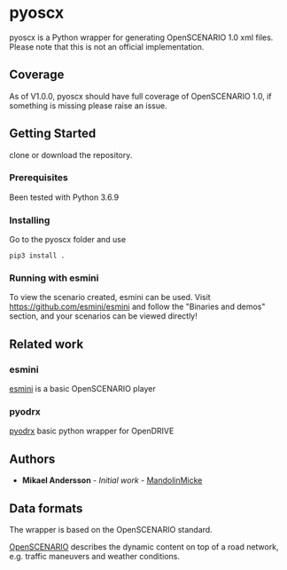 # pyoscx
pyoscx is a Python wrapper for generating OpenSCENARIO 1.0 xml files. 
Please note that this is not an official implementation.



## Coverage

As of V1.0.0, pyoscx should have full coverage of OpenSCENARIO 1.0, if something is missing please raise an issue.

## Getting Started

clone or download the repository.

### Prerequisites

Been tested with Python 3.6.9


### Installing

Go to the pyoscx folder and use

```
pip3 install .
```

### Running with esmini
To view the scenario created, esmini can be used. Visit https://github.com/esmini/esmini and follow the "Binaries and demos" section, and your scenarios can be viewed directly!


## Related work


### esmini
[esmini](https://github.com/esmini/esmini) is a basic OpenSCENARIO player

### pyodrx
[pyodrx](https://github.com/pyoscx/pyodrx) basic python wrapper for OpenDRIVE
 
## Authors

* **Mikael Andersson** - *Initial work* - [MandolinMicke](https://github.com/MandolinMicke)

## Data formats
The wrapper is based on the OpenSCENARIO standard.

[OpenSCENARIO](https://www.asam.net/standards/detail/openscenario/)
describes the dynamic content on top of a road network, e.g. traffic maneuvers and weather conditions.


